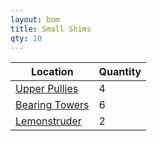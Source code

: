 ```yaml
---
layout: bom
title: Small Shims
qty: 10
---
```


| Location                                                           | Quantity |
|--------------------------------------------------------------------|----------|
| [Upper Pullies](/lemontron-rev-a/build-guide/midplate---right---upper-pulley.jpg) | 4        |
| [Bearing Towers](/lemontron-rev-a/build-guide/rail---bearing-towers.jpg)          | 6        |
| [Lemonstruder](/lemontron-rev-a/build-guide/lemonstruder---first-shim.jpg)        | 2        |